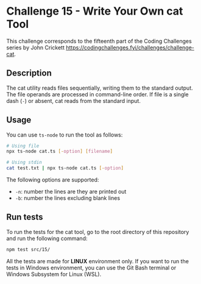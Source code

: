 # Challenge 15 - Write Your Own cat Tool

This challenge corresponds to the fifteenth part of the Coding Challenges series by John Crickett https://codingchallenges.fyi/challenges/challenge-cat.

## Description

The cat utility reads files sequentially, writing them to the standard output.
The file operands are processed in command-line order. If file is a single dash (`-`) or absent, cat reads from the standard input.

## Usage

You can use `ts-node` to run the tool as follows:

```bash
# Using file
npx ts-node cat.ts [-option] [filename]

# Using stdin
cat test.txt | npx ts-node cat.ts [-option]
```

The following options are supported:

- `-n`: number the lines are they are printed out
- `-b`: number the lines excluding blank lines

## Run tests

To run the tests for the cat tool, go to the root directory of this repository and run the following command:

```bash
npm test src/15/
```

All the tests are made for **LINUX** environment only. If you want to run the tests in Windows environment, you can use the Git Bash terminal or Windows Subsystem for Linux (WSL).
